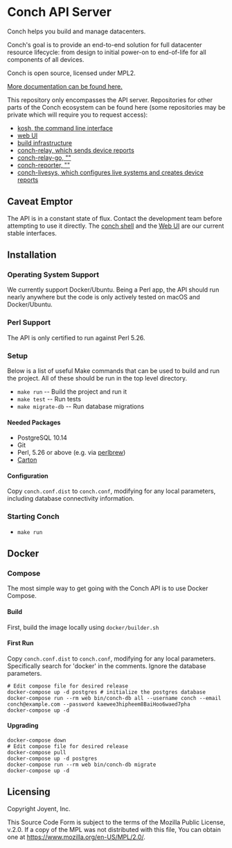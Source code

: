 # Conch API Server

Conch helps you build and manage datacenters.

Conch's goal is to provide an end-to-end solution for full datacenter resource
lifecycle: from design to initial power-on to end-of-life for all components of
all devices.

Conch is open source, licensed under MPL2.

[More documentation can be found here.](https://joyent.github.io/conch-api/)

This repository only encompasses the API server. Repositories for other parts of
the Conch ecosystem can be found here (some repositories may be private which
will require you to request access):

* [kosh, the command line interface](https://github.com/joyent/kosh)
* [web UI](https://github.com/joyent/conch-ui)
* [build infrastructure](https://github.com/joyent/buildops-infra)
* [conch-relay, which sends device reports](https://github.com/joyent/conch-relay)
* [conch-relay-go, ""](https://github.com/joyent/conch-relay-go)
* [conch-reporter, ""](https://github.com/joyent/conch-reporter)
* [conch-livesys, which configures live systems and creates device reports](https://github.com/joyent/conch-livesys)

## Caveat Emptor

The API is in a constant state of flux. Contact the development team before
attempting to use it directly.
The [conch shell](https://github.com/joyent/kosh)
and the [Web UI](https://github.com/joyent/conch-ui) are our current stable interfaces.

## Installation

### Operating System Support

We currently support Docker/Ubuntu. Being a Perl app, the API
should run nearly anywhere but the code is only actively tested on macOS and
Docker/Ubuntu.

### Perl Support

The API is only certified to run against Perl 5.26.

### Setup

Below is a list of useful Make commands that can be used to build and run the
project. All of these should be run in the top level directory.

* `make run` -- Build the project and run it
* `make test` -- Run tests
* `make migrate-db` -- Run database migrations

#### Needed Packages

* PostgreSQL 10.14
* Git
* Perl, 5.26 or above (e.g. via [perlbrew](https://perlbrew.pl/))
* [Carton](https://metacpan.org/dist/Carton)

#### Configuration

Copy `conch.conf.dist` to `conch.conf`, modifying for any local parameters,
including database connectivity information.

### Starting Conch

* `make run`

## Docker

### Compose

The most simple way to get going with the Conch API is to use Docker Compose.

#### Build

First, build the image locally using `docker/builder.sh`

#### First Run

Copy `conch.conf.dist` to `conch.conf`, modifying for any local parameters.
Specifically search for 'docker' in the comments. Ignore the database
parameters.


```
# Edit compose file for desired release
docker-compose up -d postgres # initialize the postgres database
docker-compose run --rm web bin/conch-db all --username conch --email conch@example.com --password kaewee3hipheem8BaiHoo6waed7pha
docker-compose up -d
```

#### Upgrading

```
docker-compose down
# Edit compose file for desired release
docker-compose pull
docker-compose up -d postgres
docker-compose run --rm web bin/conch-db migrate
docker-compose up -d
```


## Licensing

Copyright Joyent, Inc.

This Source Code Form is subject to the terms of the Mozilla Public License,
v.2.0. If a copy of the MPL was not distributed with this file, You can obtain
one at <https://www.mozilla.org/en-US/MPL/2.0/>.
